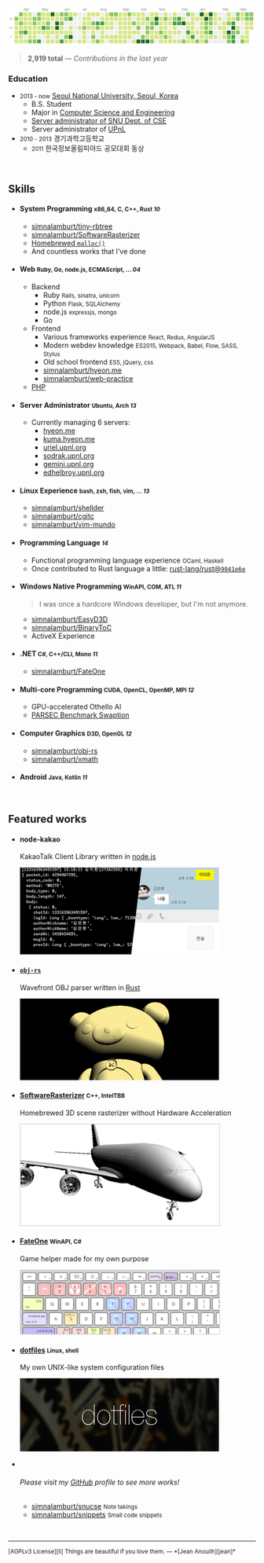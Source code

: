 <div align=center><a href="https://github.com/simnalamburt"><img src="img/streak.png"></a></div>

> **2,919 total** ― *Contributions in the last year*

### Education
- <small>2013 - now</small> [Seoul National University, Seoul, Korea][snu]
  - B.S. Student
  - Major in [Computer Science and Engineering][cse]
  - [Server administrator of SNU Dept. of CSE][bacchus]
  - Server administrator of [UPnL]
- <small>2010 - 2013</small> 경기과학고등학교
  - <small>2011</small> 한국정보올림피아드 공모대회 동상

<br>

Skills
--------
- #### System Programming <small>x86_64, C, C++, Rust *10*</small>
    - [simnalamburt/tiny-rbtree](https://github.com/simnalamburt/tiny-rbtree)
    - [simnalamburt/SoftwareRasterizer][sr]
    - [Homebrewed `malloc()`](https://github.com/simnalamburt/snucse/tree/master/System%20Programming/malloclab)
    - And countless works that I've done

- #### Web <small>Ruby, Go, node.js, ECMAScript, ... *04*</small>
    - Backend
      - Ruby <small>Rails, sinatra, unicorn</small>
      - Python <small>Flask, SQLAlchemy</small>
      - node.js <small>expressjs, mongo</small>
      - Go
    - Frontend
      - Various frameworks experience <small>React, Redux, AngularJS</small>
      - Modern webdev knowledge <small>ES2015, Webpack, Babel, Flow, SASS, Stylus</small>
      - Old school frontend <small>ES5, jQuery, css</small>
      - [simnalamburt/hyeon.me](https://github.com/simnalamburt/hyeon.me)
      - [simnalamburt/web-practice](https://github.com/simnalamburt/web-practice)
    - [P](https://eev.ee/blog/2012/04/09/php-a-fractal-of-bad-design/)[H](https://noraesae.github.io/PHP-a-fractal-of-bad-design-kr/)[P](http://phpsadness.com/) <i class=shit></i>

- #### Server Administrator <small>Ubuntu, Arch *13*</small>
    - Currently managing 6 servers:
      - [hyeon.me](https://hyeon.me)
      - [kuma.hyeon.me](https://kuma.hyeon.me)
      - [uriel.upnl.org](https://uriel.upnl.org) <i class=private></i>
      - [sodrak.upnl.org](http://sodrak.upnl.org)
      - [gemini.upnl.org](http://gemini.upnl.org)
      - [edhelbroy.upnl.org](http://edhelbroy.upnl.org) <i class=private></i>

- #### Linux Experience <small>bash, zsh, fish, vim, ... *13*</small>
    - [simnalamburt/shellder](https://github.com/simnalamburt/shellder)
    - [simnalamburt/cgitc](https://github.com/simnalamburt/cgitc)
    - [simnalamburt/vim-mundo](https://github.com/simnalamburt/vim-mundo)

- #### Programming Language <small>*14*</small>
    - Functional programming language experience <small>OCaml, Haskell</small>
    - Once contributed to Rust language a little: [rust-lang/rust@`9041e6e`](https://github.com/rust-lang/rust/commit/9041e6e0ee)

- #### Windows Native Programming <small>WinAPI, COM, ATL *11*</small>
    > I was once a hardcore Windows developer, but I'm not anymore.

    - [simnalamburt/EasyD3D](https://github.com/simnalamburt/EasyD3D)
    - [simnalamburt/BinaryToC](https://github.com/simnalamburt/BinaryToC)
    - ActiveX Experience <i class=shit></i>

- #### .NET <small>C#, C++/CLI, Mono *11*</small>
    - [simnalamburt/FateOne][fo]

- #### Multi-core Programming <small>CUDA, OpenCL, OpenMP, MPI *12*</small>
    - GPU-accelerated Othello AI <i class=private></i>
    - [PARSEC Benchmark Swaption](https://github.com/simnalamburt/snucse.swaptions)

- #### Computer Graphics <small>D3D, OpenGL *12*</small>
    - [simnalamburt/obj-rs][obj-rs]
    - [simnalamburt/xmath](https://github.com/simnalamburt/xmath)

- #### Android <small>Java, Kotlin *11*</small>

<br>

Featured works
--------
-   #### node-kakao <i class=private></i>

    KakaoTalk Client Library written in [node.js]

    <img class=rounded src="img/kakao.png">

-   #### [`obj-rs`][obj-rs]

    Wavefront OBJ parser written in [Rust]

    [<img class=rounded src="img/obj-rs.png">][obj-rs]

-   #### [SoftwareRasterizer][sr] <small>C++, IntelTBB</small>

    Homebrewed 3D scene rasterizer without Hardware Acceleration

    [<img style="border:#ccc 1px solid" class=rounded src="img/rasterizer.png">][sr]

-   #### [FateOne][fo] <small>WinAPI, C#</small>

    Game helper made for my own purpose

    [<img style="border:#ccc 1px solid" class=rounded src="img/fateone.png">][fo]

-   #### [dotfiles] <small>Linux, shell</small>

    My own UNIX-like system configuration files

    [<img class=rounded src="img/dotfiles.png">][dotfiles]

-   <br>

    ###### <i class="fa fa-github"></i> Please visit my [GitHub] profile to see more works!

    - [simnalamburt/snucse](https://github.com/simnalamburt/snucse) <small>Note takings</small>
    - [simnalamburt/snippets](https://github.com/simnalamburt/snippets) <small>Small code snippets</small>

<br>

--------

<small style="display: block">
  <span id=license>[AGPLv3 License][li]</span>
  <span id=quote>Things are beautiful if you love them. ― *[Jean Anouilh][jean]*</span>
</small>

[snu]: http://en.snu.ac.kr/
[cse]: http://cse.snu.ac.kr/en
[bacchus]: https://bacchus.snucse.org/about/
[UPnL]: http://upnl.org/
[GitHub]: https://github.com/simnalamburt
[obj-rs]: https://github.com/simnalamburt/obj-rs
[node.js]: https://nodejs.org/
[Rust]: https://www.rust-lang.org/
[sr]: https://github.com/simnalamburt/SoftwareRasterizer
[fo]: https://github.com/simnalamburt/FateOne
[dotfiles]: https://github.com/simnalamburt/.dotfiles
[Othello AI]: https://en.wikipedia.org/wiki/Computer_Othello
[jean]: https://en.wikipedia.org/wiki/Jean_Anouilh
[li]: https://github.com/simnalamburt/hyeon.me/blob/master/LICENSE
